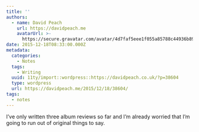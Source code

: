 ```yaml
---
title: ''
authors:
  - name: David Peach
    url: https://davidpeach.me
    avatarUrl: >-
      https://secure.gravatar.com/avatar/4d7faf5eee1f055a85788c44936b8995eaab6dfb004e7854ec747ccb272e91ee?s=96&d=mm&r=g
date: 2015-12-18T08:33:00.000Z
metadata:
  categories:
    - Notes
  tags:
    - Writing
  uuid: 11ty/import::wordpress::https://davidpeach.co.uk/?p=38604
  type: wordpress
  url: https://davidpeach.me/2015/12/18/38604/
tags:
  - notes
---
```

I’ve only written three album reviews so far and I’m already worried that I’m going to run out of original things to say.
